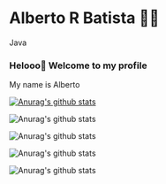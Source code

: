 

<!--
### Hi there 👋
**AlbertoRTO/AlbertoRTO** is a ✨ _special_ ✨ repository because its `README.md` (this file) appears on your GitHub profile.

Here are some ideas to get you started:

- 🔭 I’m currently working on ...
- 🌱 I’m currently learning ...
- 👯 I’m looking to collaborate on ...
- 🤔 I’m looking for help with ...
- 💬 Ask me about ...
- 📫 How to reach me: ...
- 😄 Pronouns: ...
- ⚡ Fun fact: ...
-->

# Alberto R Batista :man_technologist:
<text xmlns="http://www.w3.org/2000/svg" x="355" y="140" transform="scale(.1)" fill="#fff" textLength="250">Java</text>



### Helooo👋 Welcome to my profile

My name is Alberto

[![Anurag's github stats](https://github-readme-stats.vercel.app/api?username=anuraghazra)](https://github.com/anuraghazra/github-readme-stats)

![Anurag's github stats](https://github-readme-stats.vercel.app/api?username=anuraghazra&hide=contribs,prs)

![Anurag's github stats](https://github-readme-stats.vercel.app/api?username=anuraghazra&count_private=true)

![Anurag's github stats](https://github-readme-stats.vercel.app/api?username=anuraghazra&show_icons=true)

![Anurag's github stats](https://github-readme-stats.vercel.app/api?username=anuraghazra&show_icons=true&theme=radical)







